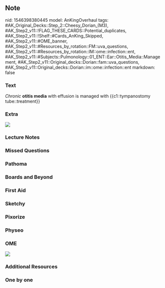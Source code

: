 ## Note
nid: 1546398380445
model: AnKingOverhaul
tags: #AK_Original_Decks::Step_2::Cheesy_Dorian_(M3), #AK_Step2_v11::!FLAG_THESE_CARDS::Potential_duplicates, #AK_Step2_v11::!Shelf::#Cards_AnKing_Skipped, #AK_Step2_v11::#OME_banner, #AK_Step2_v11::#Resources_by_rotation::FM::uva_questions, #AK_Step2_v11::#Resources_by_rotation::IM::ome::infection::ent, #AK_Step2_v11::#Subjects::Pulmonology::01_ENT::Ear::Otitis_Media::Management, #AK_Step2_v11::Original_decks::Dorian::fam::uva_questions, #AK_Step2_v11::Original_decks::Dorian::im::ome::infection::ent
markdown: false

### Text
<i>Chronic</i> <b>otitis media</b> with effusion is managed with
{{c1::tympanostomy tube::treatment}}

### Extra
<img src="paste-240539643412481.jpg">

### Lecture Notes


### Missed Questions


### Pathoma


### Boards and Beyond


### First Aid


### Sketchy


### Pixorize


### Physeo


### OME
<div class="ome-widget">
  <a href="https://onlinemeded.org?ref=anki"><img src=
  "_OME_AnkiFlashcards_General_4.png"></a>
</div>

### Additional Resources


### One by one

